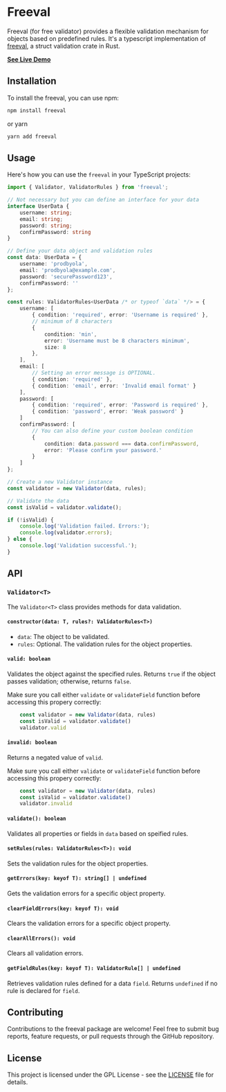 # Freeval

Freeval (for free validator) provides a flexible validation mechanism for objects based on predefined rules. It's a typescript implementation of [freeval](https://github.com/prodbyola/freeval), a struct validation crate in Rust.

**[See Live Demo](https://freevalidator.netlify.app/)**

## Installation

To install the freeval, you can use npm:

```bash
npm install freeval
```

or yarn
```bash
yarn add freeval
```

## Usage

Here's how you can use the `freeval` in your TypeScript projects:

```typescript
import { Validator, ValidatorRules } from 'freeval';

// Not necessary but you can define an interface for your data
interface UserData {
    username: string;
    email: string;
    password: string;
    confirmPassword: string
}

// Define your data object and validation rules
const data: UserData = {
    username: 'prodbyola',
    email: 'prodbyola@example.com',
    password: 'securePassword123',
    confirmPassword: ''
};

const rules: ValidatorRules<UserData /* or typeof `data` */> = {
    username: [
        { condition: 'required', error: 'Username is required' },
        // minimum of 8 characters
        { 
            condition: 'min', 
            error: 'Username must be 8 characters minimum', 
            size: 8 
        }, 
    ],
    email: [
        // Setting an error message is OPTIONAL.
        { condition: 'required' },
        { condition: 'email', error: 'Invalid email format' }
    ],
    password: [
        { condition: 'required', error: 'Password is required' },
        { condition: 'password', error: 'Weak password' }
    ]
    confirmPassword: [
        // You can also define your custom boolean condition
        { 
            condition: data.password === data.confirmPassword,
            error: 'Please confirm your password.'
        }
    ]
};

// Create a new Validator instance
const validator = new Validator(data, rules);

// Validate the data
const isValid = validator.validate();

if (!isValid) {
    console.log('Validation failed. Errors:');
    console.log(validator.errors);
} else {
    console.log('Validation successful.');
}
```

## API

### `Validator<T>`

The `Validator<T>` class provides methods for data validation.

#### `constructor(data: T, rules?: ValidatorRules<T>)`

- `data`: The object to be validated.
- `rules`: Optional. The validation rules for the object properties.

#### `valid: boolean`

Validates the object against the specified rules. Returns `true` if the object passes validation; otherwise, returns `false`.

Make sure you call either `validate` or `validateField` function before accessing this propery correctly:
     
```typescript
    const validator = new Validator(data, rules)
    const isValid = validator.validate()
    validator.valid
```

#### `invalid: boolean`
Returns a negated value of `valid`.

Make sure you call either `validate` or `validateField` function before accessing this propery correctly:
     
```typescript
    const validator = new Validator(data, rules)
    const isValid = validator.validate()
    validator.invalid
```

#### `validate(): boolean`
Validates all properties or fields in `data` based on speified rules.

#### `setRules(rules: ValidatorRules<T>): void`

Sets the validation rules for the object properties.

#### `getErrors(key: keyof T): string[] | undefined`

Gets the validation errors for a specific object property.

#### `clearFieldErrors(key: keyof T): void`

Clears the validation errors for a specific object property.

#### `clearAllErrors(): void`

Clears all validation errors.

#### `getFieldRules(key: keyof T): ValidatorRule[] | undefined`

Retrieves validation rules defined for a data `field`. Returns `undefined` if no rule is declared for `field`.

## Contributing

Contributions to the freeval package are welcome! Feel free to submit bug reports, feature requests, or pull requests through the GitHub repository.

## License

This project is licensed under the GPL License - see the [LICENSE](LICENSE) file for details.
